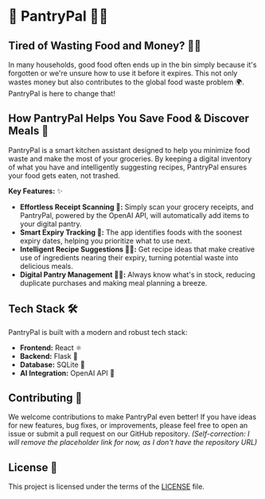 # 🍎 PantryPal 🧑‍🍳

## Tired of Wasting Food and Money? 🥗💸

In many households, good food often ends up in the bin simply because it's forgotten or we're unsure how to use it before it expires. This not only wastes money but also contributes to the global food waste problem 🌍. PantryPal is here to change that!

## How PantryPal Helps You Save Food & Discover Meals 🍲

PantryPal is a smart kitchen assistant designed to help you minimize food waste and make the most of your groceries. By keeping a digital inventory of what you have and intelligently suggesting recipes, PantryPal ensures your food gets eaten, not trashed.

**Key Features:** ✨

*   **Effortless Receipt Scanning 🧾:** Simply scan your grocery receipts, and PantryPal, powered by the OpenAI API, will automatically add items to your digital pantry.
*   **Smart Expiry Tracking 📅:** The app identifies foods with the soonest expiry dates, helping you prioritize what to use next.
*   **Intelligent Recipe Suggestions 🧠💡:** Get recipe ideas that make creative use of ingredients nearing their expiry, turning potential waste into delicious meals.
*   **Digital Pantry Management 🥫🛒:** Always know what's in stock, reducing duplicate purchases and making meal planning a breeze.

## Tech Stack 🛠️

PantryPal is built with a modern and robust tech stack:

*   **Frontend:** React ⚛️
*   **Backend:** Flask 🐍
*   **Database:** SQLite 💾
*   **AI Integration:** OpenAI API 🤖

## Contributing 🤝

We welcome contributions to make PantryPal even better! If you have ideas for new features, bug fixes, or improvements, please feel free to open an issue or submit a pull request on our GitHub repository. *(Self-correction: I will remove the placeholder link for now, as I don't have the repository URL)*

## License 📄

This project is licensed under the terms of the [LICENSE](./LICENSE) file.
